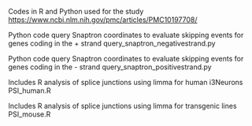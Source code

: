 Codes in R and Python used for the study https://www.ncbi.nlm.nih.gov/pmc/articles/PMC10197708/

Python code query Snaptron coordinates to evaluate skipping events for genes coding in the + strand
query_snaptron_negativestrand.py

Python code query Snaptron coordinates to evaluate skipping events for genes coding in the - strand
query_snaptron_positivestrand.py

Includes R analysis of splice junctions using limma for human i3Neurons
PSI_human.R

Includes R analysis of splice junctions using limma for transgenic lines
PSI_mouse.R
